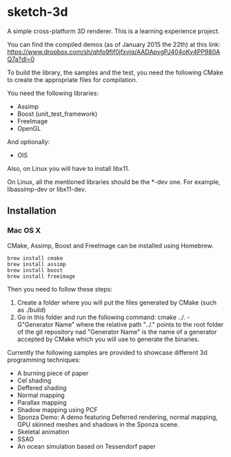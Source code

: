 # sketch-3d

A simple cross-platform 3D renderer. This is a learning experience project.

You can find the compiled demos (as of January 2015 the 22th) at this link: https://www.dropbox.com/sh/qhfo9fjf0jfxvjq/AADApvgPJ404oKv4PP980AQ7a?dl=0

To build the library, the samples and the test, you need the following CMake to create the appropriate files for compilation.

You need the following libraries:
* Assimp
* Boost (unit\_test\_framework)
* FreeImage
* OpenGL

And optionally:
* OIS

Also, on Linux you will have to install libx11.

On Linux, all the mentioned libraries should be the \*-dev one. For example, libassimp-dev or libx11-dev.

## Installation
### Mac OS X
CMake, Assimp, Boost and FreeImage can be installed using Homebrew.
```
brew install cmake
brew install assimp
brew install boost
brew install freeimage
```

Then you need to follow these steps:
1. Create a folder where you will put the files generated by CMake (such as ./build)
2. Go in this folder and run the following command: cmake ../. -G"Generator Name" where the relative path "../." points to the root folder of the git repository nad "Generator Name" is the name of a generator accepted by CMake which you will use to generate the binaries. 

Currently the following samples are provided to showcase different 3d programming techniques:
* A burning piece of paper
* Cel shading
* Deffered shading
* Normal mapping
* Parallax mapping
* Shadow mapping using PCF
* Sponza Demo: A demo featuring Deferred rendering, normal mapping, GPU skinned meshes and shadows in the Sponza scene.
* Skeletal animation
* SSAO
* An ocean simulation based on Tessendorf paper
